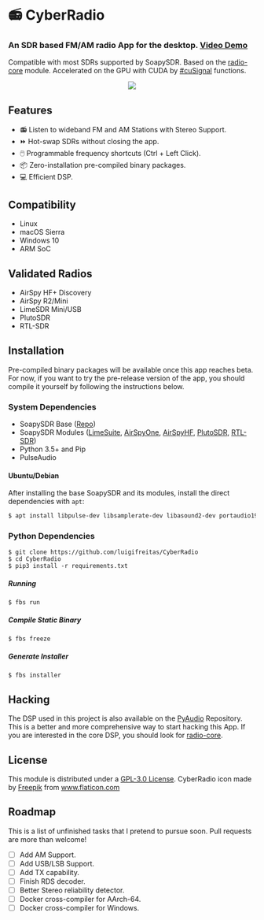 # 📻 CyberRadio
### An SDR based FM/AM radio App for the desktop. [Video Demo](https://twitter.com/luigifcruz/status/1218739111332282368?s=20)
Compatible with most SDRs supported by SoapySDR. Based on the [radio-core](https://github.com/luigifreitas/radio-core) module. Accelerated on the GPU with CUDA by [#cuSignal](https://github.com/rapidsai/cusignal) functions.

<p align="center">
<img src="https://github.com/luigifreitas/CyberRadio/raw/master/cyberradio.png" />
</p>

## Features
- 📻 Listen to wideband FM and AM Stations with Stereo Support.
- ⏩ Hot-swap SDRs without closing the app.
- 🖱️ Programmable frequency shortcuts (Ctrl + Left Click). 
- 📦 Zero-installation pre-compiled binary packages.
- 💻 Efficient DSP.

## Compatibility
- Linux
- macOS Sierra
- Windows 10
- ARM SoC

## Validated Radios
- AirSpy HF+ Discovery
- AirSpy R2/Mini
- LimeSDR Mini/USB
- PlutoSDR
- RTL-SDR

## Installation
Pre-compiled binary packages will be available once this app reaches beta. For now, if you want to try the pre-release version of the app, you should compile it yourself by following the instructions below.

### System Dependencies
- SoapySDR Base ([Repo](https://github.com/pothosware/SoapySDR))
- SoapySDR Modules ([LimeSuite](https://github.com/myriadrf/LimeSuite.git), [AirSpyOne](https://github.com/pothosware/SoapyAirspy), [AirSpyHF](https://github.com/pothosware/SoapyAirspyHF), [PlutoSDR](https://github.com/pothosware/SoapyPlutoSDR), [RTL-SDR](https://github.com/pothosware/SoapyRTLSDR))
- Python 3.5+ and Pip
- PulseAudio

#### Ubuntu/Debian
After installing the base SoapySDR and its modules, install the direct dependencies with `apt`:
```bash
$ apt install libpulse-dev libsamplerate-dev libasound2-dev portaudio19-dev
```

### Python Dependencies
```
$ git clone https://github.com/luigifreitas/CyberRadio
$ cd CyberRadio
$ pip3 install -r requirements.txt
```
##### Running
```
$ fbs run 
```
##### Compile Static Binary
```
$ fbs freeze
```
##### Generate Installer
```
$ fbs installer
```

## Hacking
The DSP used in this project is also available on the [PyAudio](https://github.com/luigifreitas/PyRadio) Repository. This is a better and more comprehensive way to start hacking this App. If you are interested in the core DSP, you should look for [radio-core](https://github.com/luigifreitas/radio-core).

## License
This module is distributed under a [GPL-3.0 License](https://github.com/luigifreitas/CyberRadio/blob/master/LICENSE).
CyberRadio icon made by <a href="https://www.flaticon.com/authors/freepik" title="Freepik">Freepik</a> from <a href="https://www.flaticon.com/" title="Flaticon"> www.flaticon.com</a>

## Roadmap
This is a list of unfinished tasks that I pretend to pursue soon. Pull requests are more than welcome!
- [ ] Add AM Support.
- [ ] Add USB/LSB Support.
- [ ] Add TX capability.
- [ ] Finish RDS decoder.
- [ ] Better Stereo reliability detector.
- [ ] Docker cross-compiler for AArch-64.
- [ ] Docker cross-compiler for Windows.